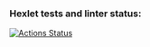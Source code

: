 ### Hexlet tests and linter status:
[![Actions Status](https://github.com/Karma78698/java-project-61/actions/workflows/hexlet-check.yml/badge.svg)](https://github.com/Karma78698/java-project-61/actions)